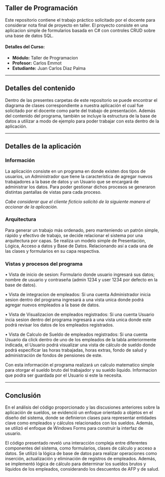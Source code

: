 ## Taller de Programación

Este repositorio contiene el trabajo práctico solicitado por el docente para considerar nota final de proyecto en taller.
El proyecto consiste en una aplicacion simple de formularios basada en C# con controles CRUD sobre una base de datos SQL.

#### Detalles del Curso:
- **Módulo:** Taller de Programacion
- **Profesor:** Carlos Emmot
- **Estudiante:** Juan Carlos Diaz Palma


---

## Detalles del contenido

Dentro de las presentes carpetas de este repositorio se puede encontrar el diagrama de clases correspondiente a nuestra aplicación el cual fue solicitado por el docente como parte del trabajo de presentación.
Además del contenido del programa, también se incluye la estructura de la base de datos a utilizar a modo de ejemplo para poder trabajar con esta dentro de la aplicación.

---

## Detalles de la aplicación

### Información

La aplicación consiste en un programa en donde existen dos tipos de usuarios, un Administrador que tiene la característica de agregar nuevos trabajadores a la base de datos y un Usuario que se encargará de administrar los datos.
Para poder gestionar dichos procesos se generaron distintas pantallas de vistas para cada proceso.

*Cabe considerar que el cliente ficticio solicitó de la siguiente manera el accionar de la aplicación.*

### Arquitectura

Para generar un trabajo más ordenado, pero manteniendo un patrón simple, rápido y efectivo de trabajo, se decide relacionar el sistema por una arquitectura por capas. 
Se realiza un modelo simple de Presentación, Lógica, Acceso a datos y Base de Datos. Relacionando así a cada una de las clases y formularios en su capa respectiva.

### Vistas y procesos del programa 

• Vista de inicio de sesion: Formulario donde usuario ingresará sus datos; nombre de usuario y contraseña (admin 1234 y user 1234 por defecto en la base de datos).

• Vista de integracion de empleados: Si una cuenta Administrador inicia sesion dentro del programa ingresará a una vista unica donde podrá agregar nuevos empleados a la base de datos.

• Vista de Visualizacion de empleados registrados: Si una cuenta Usuario incia sesion dentro del programa ingresará a una vista unica donde este podrá revisar los datos de los empleados registrados.

• Vista de Calculo de Sueldo de empleados registrados: Si una cuenta Usuario da click dentro de uno de los empleados de la tabla anteriormente indicada, el Usuario podrá visualizar una vista de cálculo de sueldo donde podrá especificar las horas trabajadas, horas extras, fondo de salud y administración de fondos de pensiones de este.


Con esta información el programa realizará un calculo matematico simple para otorgar el sueldo bruto del trabajador y su sueldo liquido. Informacion que podra ser guardada por el Usuario si este la necesita.

---

## Conclusión

En el análisis del código proporcionado y las discusiones anteriores sobre la aplicación de sueldos, se evidenció un enfoque orientado a objetos en el diseño del sistema, donde se definieron clases para representar entidades clave como empleados y cálculos relacionados con los sueldos. Además, se utilizó el enfoque de Windows Forms para construir la interfaz de usuario. 

El código presentado reveló una interacción compleja entre diferentes componentes del sistema, como formularios, clases de cálculo y acceso a datos. Se utilizó la lógica de base de datos para realizar operaciones como inserción, actualización y eliminación de registros de empleados. Además, se implementó lógica de cálculo para determinar los sueldos brutos y líquidos de los empleados, considerando los descuentos de AFP y de salud.



